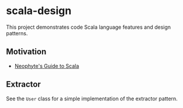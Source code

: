 # scala-design

This project demonstrates code Scala language features and design patterns.

## Motivation

* [Neophyte's Guide to Scala](https://leanpub.com/theneophytesguidetoscala)

## Extractor

See the `User` class for a simple implementation of the extractor pattern.


